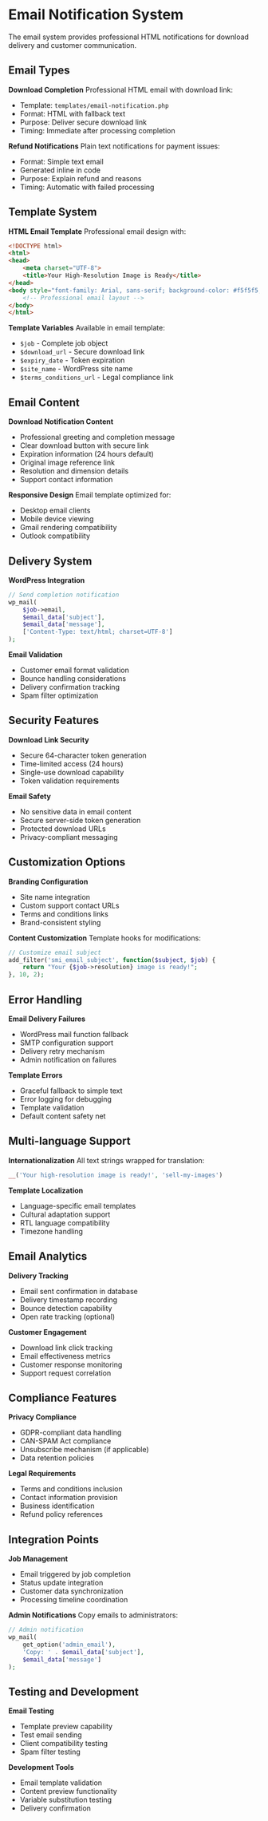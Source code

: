 # Email Notification System

The email system provides professional HTML notifications for download delivery and customer communication.

## Email Types

**Download Completion**
Professional HTML email with download link:
- Template: `templates/email-notification.php`
- Format: HTML with fallback text
- Purpose: Deliver secure download link
- Timing: Immediate after processing completion

**Refund Notifications**
Plain text notifications for payment issues:
- Format: Simple text email
- Generated inline in code
- Purpose: Explain refund and reasons
- Timing: Automatic with failed processing

## Template System

**HTML Email Template**
Professional email design with:
```html
<!DOCTYPE html>
<html>
<head>
    <meta charset="UTF-8">
    <title>Your High-Resolution Image is Ready</title>
</head>
<body style="font-family: Arial, sans-serif; background-color: #f5f5f5;">
    <!-- Professional email layout -->
</body>
</html>
```

**Template Variables**
Available in email template:
- `$job` - Complete job object
- `$download_url` - Secure download link
- `$expiry_date` - Token expiration
- `$site_name` - WordPress site name
- `$terms_conditions_url` - Legal compliance link

## Email Content

**Download Notification Content**
- Professional greeting and completion message
- Clear download button with secure link
- Expiration information (24 hours default)
- Original image reference link
- Resolution and dimension details
- Support contact information

**Responsive Design**
Email template optimized for:
- Desktop email clients
- Mobile device viewing
- Gmail rendering compatibility
- Outlook compatibility

## Delivery System

**WordPress Integration**
```php
// Send completion notification
wp_mail(
    $job->email,
    $email_data['subject'],
    $email_data['message'],
    ['Content-Type: text/html; charset=UTF-8']
);
```

**Email Validation**
- Customer email format validation
- Bounce handling considerations
- Delivery confirmation tracking
- Spam filter optimization

## Security Features

**Download Link Security**
- Secure 64-character token generation
- Time-limited access (24 hours)
- Single-use download capability
- Token validation requirements

**Email Safety**
- No sensitive data in email content
- Secure server-side token generation
- Protected download URLs
- Privacy-compliant messaging

## Customization Options

**Branding Configuration**
- Site name integration
- Custom support contact URLs
- Terms and conditions links
- Brand-consistent styling

**Content Customization**
Template hooks for modifications:
```php
// Customize email subject
add_filter('smi_email_subject', function($subject, $job) {
    return "Your {$job->resolution} image is ready!";
}, 10, 2);
```

## Error Handling

**Email Delivery Failures**
- WordPress mail function fallback
- SMTP configuration support
- Delivery retry mechanism
- Admin notification on failures

**Template Errors**
- Graceful fallback to simple text
- Error logging for debugging
- Template validation
- Default content safety net

## Multi-language Support

**Internationalization**
All text strings wrapped for translation:
```php
__('Your high-resolution image is ready!', 'sell-my-images')
```

**Template Localization**
- Language-specific email templates
- Cultural adaptation support
- RTL language compatibility
- Timezone handling

## Email Analytics

**Delivery Tracking**
- Email sent confirmation in database
- Delivery timestamp recording
- Bounce detection capability
- Open rate tracking (optional)

**Customer Engagement**
- Download link click tracking
- Email effectiveness metrics
- Customer response monitoring
- Support request correlation

## Compliance Features

**Privacy Compliance**
- GDPR-compliant data handling
- CAN-SPAM Act compliance
- Unsubscribe mechanism (if applicable)
- Data retention policies

**Legal Requirements**
- Terms and conditions inclusion
- Contact information provision
- Business identification
- Refund policy references

## Integration Points

**Job Management**
- Email triggered by job completion
- Status update integration
- Customer data synchronization
- Processing timeline coordination

**Admin Notifications**
Copy emails to administrators:
```php
// Admin notification
wp_mail(
    get_option('admin_email'),
    'Copy: ' . $email_data['subject'],
    $email_data['message']
);
```

## Testing and Development

**Email Testing**
- Template preview capability
- Test email sending
- Client compatibility testing
- Spam filter testing

**Development Tools**
- Email template validation
- Content preview functionality
- Variable substitution testing
- Delivery confirmation